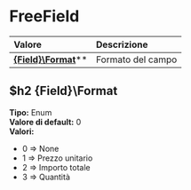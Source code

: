 # FreeField

| Valore | Descrizione |
| :--- | :--- |
| [**{Field}\Format**](freefield.md#%7Bfield%7D%5Cformat)\*\* | Formato del campo |

## $h2 {Field}\Format

**Tipo:** Enum  
**Valore di default:** 0  
**Valori:**

* 0 =&gt; None
* 1 =&gt; Prezzo unitario
* 2 =&gt; Importo totale
* 3 =&gt; Quantità

